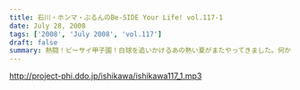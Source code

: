 ```yaml
---
title: 石川・ホンマ・ぶるんのBe-SIDE Your Life! vol.117-1
date: July 28, 2008
tags: ['2008', 'July 2008', 'vol.117']
draft: false
summary: 熱闘！ビーサイ甲子園！白球を追いかけるあの熱い夏がまたやってきました。何かとイベントフルな夏の『〆』はビーサイで。NAMAE
---
```


http://project-phi.ddo.jp/ishikawa/ishikawa117_1.mp3